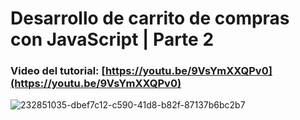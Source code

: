 # Desarrollo de carrito de compras con JavaScript | Parte 2
### Video del tutorial: [https://youtu.be/9VsYmXXQPv0](https://youtu.be/9VsYmXXQPv0)

![232851035-dbef7c12-c590-41d8-b82f-87137b6bc2b7](https://github.com/user-attachments/assets/350461b9-fd52-4ded-9fb8-85b48b12b8d9)

